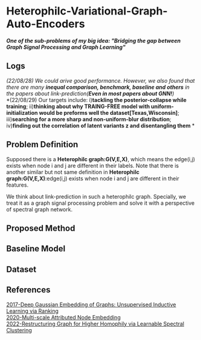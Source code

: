 # Heterophilc-Variational-Graph-Auto-Encoders
***One of the sub-problems of my big idea: "Bridging the gap between Graph Signal Processing and Graph Learning"***  
## Logs  
*(22/08/28) We could arive good performance. However, we also found that there are many **inequal comparison, benchmark, baseline and others** in the papers about link-prediction(**Even in most papers about GNN!**)*  
*(22/08/29) Our targets include: i)**tackling the posterior-collapse while training**; ii)**thinking about why TRAING-FREE model with uniform-initialization would be preforms well the dataset[Texas,Wisconsin]**; iii)**searching for a more sharp and non-uniform-blur distribution**; iv)**finding out the correlation of latent variants z and disentangling them** *  
## Problem Definition 
Supposed there is a **Heterophilc graph:G(V,E,X)**, which means the edge(i,j) exists when node i and j are different in their labels. Note that there is another similar but not same definition in **Heterophilc graph:G(V,E,X)**:edge(i,j) exists when node i and j are different in their features.  
  
We think about link-prediction in such a heterophilc graph. Specially, we treat it as a graph signal processing problem and solve it with a perspective of spectral graph network.
## Proposed Method  
## Baseline Model  
## Dataset  
## References  
[2017-Deep Gaussian Embedding of Graphs: Unsupervised Inductive Learning via Ranking](https://arxiv.org/abs/1707.03815)  
[2020-Multi-scale Attributed Node Embedding](https://arxiv.org/abs/1909.13021)  
[2022-Restructuring Graph for Higher Homophily via Learnable Spectral Clustering](https://arxiv.org/abs/2206.02386)
